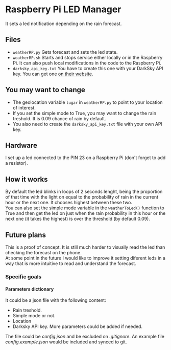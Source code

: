 # Raspberry Pi LED Manager
It sets a led notification depending on the rain forecast.  

## Files
* `weatherRP.py` Gets forecast and sets the led state.
* `weatherRP.sh` Starts and stops service either locally or in the Raspberry Pi. It can also push local modifications in the code to the Raspberry Pi.
* `darksky_api_key.txt` You have to create this one with your DarkSky API key. You can get one [on their website](https://darksky.net/dev).

## You may want to change
* The geolocation variable `lugar` in `weatherRP.py` to point to your location of interest.
* If you set the simple mode to True, you may want to change the rain treshold. It is 0.09 chance of rain by default.
* You also need to create the `darksky_api_key.txt` file with your own API key.

## Hardware
I set up a led connected to the PIN 23 on a Raspberry Pi (don't forget to add a resistor). 

## How it works 
By default the led blinks in loops of 2 seconds lenght, being the proportion of that time with the light on equal to the probability of rain in the current hour or the next one. It chooses highest between these two.  
You can also set the simple mode variable in the `weatherToLed()` function to True and then get the led on just when the rain probability in this hour or the next one (it takes the highest) is over the threshold (by default 0.09).

## Future plans
This is a proof of concept. It is still much harder to visually read the led than checking the forecast on the phone.  
At some point in the future I would like to improve it setting diferent leds in a way that is more intuitive to read and understand the forecast.

### Specific goals
#### Parameters dictionary
It could be a json file with the following content:
* Rain treshold.
* Simple mode or not.
* Location
* Darksky API key.
More parameters could be added if needed.

The file could be _config.json_ and be excluded on _.gitignore_. An example file _config.example.json_ would be included and synced to git.
